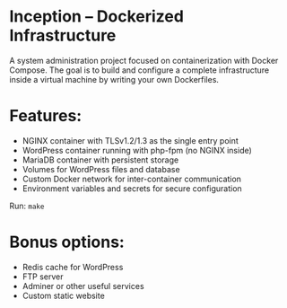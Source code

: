 # Inception – Dockerized Infrastructure

A system administration project focused on containerization with Docker Compose. The goal is to build and configure a complete infrastructure inside a virtual machine by writing your own Dockerfiles.

# Features:

- NGINX container with TLSv1.2/1.3 as the single entry point
- WordPress container running with php-fpm (no NGINX inside)
- MariaDB container with persistent storage
- Volumes for WordPress files and database
- Custom Docker network for inter-container communication
- Environment variables and secrets for secure configuration

Run:
`make`

# Bonus options:
- Redis cache for WordPress
- FTP server
- Adminer or other useful services
- Custom static website
